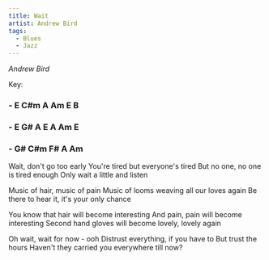 ```yaml
---
title: Wait
artist: Andrew Bird
tags: 
  - Blues
  - Jazz
---
```

*Andrew Bird*

Key: 
### - E C#m A Am E B
### - E G# A E A Am E 
### - G# C#m F# A Am

 
Wait, don't go too early You're tired but everyone's tired
But no one, no one is tired enough Only wait a little and listen

Music of hair, music of pain Music of looms weaving all our loves again
Be there to hear it, it's your only chance

You know that hair will become interesting And pain, pain will become interesting
Second hand gloves will become lovely, lovely again

Oh wait, wait for now - ooh Distrust everything, if you have to
But trust the hours Haven't they carried you everywhere till now?
